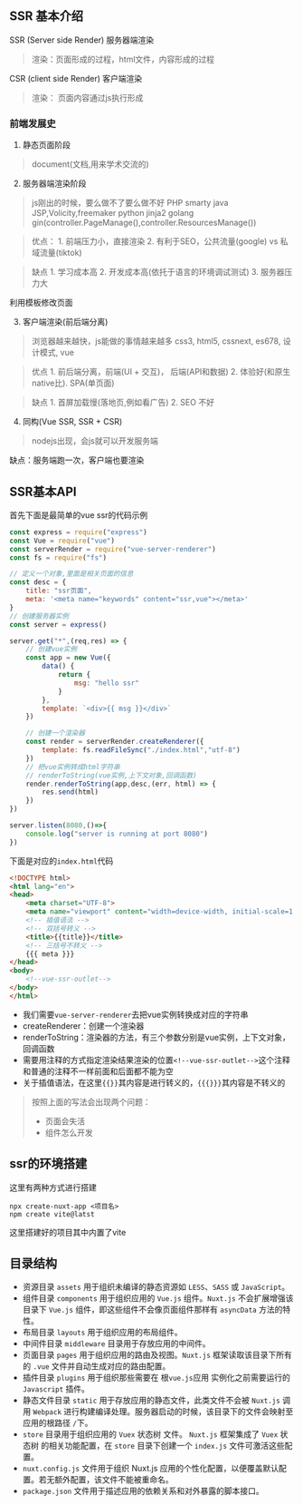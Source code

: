 ## SSR 基本介绍

SSR (Server side Render) 服务器端渲染
> 渲染：页面形成的过程，html文件，内容形成的过程

CSR (client side Render) 客户端渲染
> 渲染： 页面内容通过js执行形成

### 前端发展史

1. 静态页面阶段

> document(文档,用来学术交流的)

2. 服务器端渲染阶段

> js刚出的时候，要么做不了要么做不好
> PHP smarty
> java JSP,Volicity,freemaker
> python jinja2
> golang gin(controller.PageManage(),controller.ResourcesManage())

> 优点：
    1. 前端压力小，直接渲染
    2. 有利于SEO，公共流量(google) vs 私域流量(tiktok)

> 缺点
    1. 学习成本高
    2. 开发成本高(依托于语言的环境调试测试)
    3. 服务器压力大

利用模板修改页面

3. 客户端渲染(前后端分离)

> 浏览器越来越快，js能做的事情越来越多
> css3, html5, cssnext, es678, 设计模式, vue

> 优点
    1. 前后端分离，前端(UI + 交互)， 后端(API和数据)
    2. 体验好(和原生native比). SPA(单页面)

> 缺点
    1. 首屏加载慢(落地页,例如看广告)
    2. SEO 不好


4. 同构(Vue SSR, SSR + CSR)
> nodejs出现，会js就可以开发服务端

缺点：服务端跑一次，客户端也要渲染


## SSR基本API

首先下面是最简单的vue ssr的代码示例

```js
const express = require("express")
const Vue = require("vue")
const serverRender = require("vue-server-renderer")
const fs = require("fs")

// 定义一个对象,里面是相关页面的信息
const desc = {
    title: "ssr页面",
    meta: '<meta name="keywords" content="ssr,vue"></meta>'
}
// 创建服务器实例
const server = express()

server.get("*",(req,res) => {
    // 创建vue实例
    const app = new Vue({
        data() {
            return {
                msg: "hello ssr"
            }
        },
        template: `<div>{{ msg }}</div>`
    })

    // 创建一个渲染器
    const render = serverRender.createRenderer({
        template: fs.readFileSync("./index.html","utf-8")
    })
    // 把vue实例转成html字符串
    // renderToString(vue实例,上下文对象,回调函数)
    render.renderToString(app,desc,(err, html) => {
        res.send(html)
    })
})

server.listen(8080,()=>{
    console.log("server is running at port 8080")
})
```

下面是对应的`index.html`代码

```html
<!DOCTYPE html>
<html lang="en">
<head>
    <meta charset="UTF-8">
    <meta name="viewport" content="width=device-width, initial-scale=1.0">
    <!-- 插值语法 -->
    <!-- 双括号转义 -->
    <title>{{title}}</title>
    <!-- 三括号不转义 -->
    {{{ meta }}}
</head>
<body>
    <!--vue-ssr-outlet-->
</body>
</html>
```


- 我们需要`vue-server-renderer`去把vue实例转换成对应的字符串
- createRenderer：创建一个渲染器
- renderToString：渲染器的方法，有三个参数分别是vue实例，上下文对象，回调函数
- 需要用注释的方式指定渲染结果渲染的位置`<!--vue-ssr-outlet-->`这个注释和普通的注释不一样前面和后面都不能为空
- 关于插值语法，在这里`{{}}`其内容是进行转义的，`{{{}}}`其内容是不转义的



> 按照上面的写法会出现两个问题：
> - 页面会失活
> - 组件怎么开发



## ssr的环境搭建

这里有两种方式进行搭建

```shell
npx create-nuxt-app <项目名>
npm create vite@latst
```

这里搭建好的项目其中内置了vite

## 目录结构

- 资源目录 `assets` 用于组织未编译的静态资源如 `LESS`、`SASS` 或 `JavaScript`。
- 组件目录 `components` 用于组织应用的 `Vue.js` 组件。`Nuxt.js` 不会扩展增强该目录下 `Vue.js` 组件，即这些组件不会像页面组件那样有 `asyncData` 方法的特性。
- 布局目录 `layouts` 用于组织应用的布局组件。
- 中间件目录 `middleware` 目录用于存放应用的中间件。
- 页面目录 `pages` 用于组织应用的路由及视图。`Nuxt.js` 框架读取该目录下所有的 `.vue` 文件并自动生成对应的路由配置。
- 插件目录 `plugins` 用于组织那些需要在 根`vue.js`应用 实例化之前需要运行的 `Javascript` 插件。
- 静态文件目录 `static` 用于存放应用的静态文件，此类文件不会被 `Nuxt.js` 调用 `Webpack` 进行构建编译处理。服务器启动的时候，该目录下的文件会映射至应用的根路径 `/`下。
- `store` 目录用于组织应用的 `Vuex` 状态树 文件。 `Nuxt.js` 框架集成了 `Vuex` 状态树 的相关功能配置，在 `store` 目录下创建一个 `index.js` 文件可激活这些配置。
- `nuxt.config.js` 文件用于组织 Nuxt.js 应用的个性化配置，以便覆盖默认配置。若无额外配置，该文件不能被重命名。
- `package.json` 文件用于描述应用的依赖关系和对外暴露的脚本接口。




